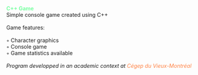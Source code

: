 <br><b><font color="#7affa2">C++ Game</font></b><br>
					Simple console game created using C++
					<br><br>Game features:<br><br>◦ Character graphics<br>◦ Console game<br>◦ Game statistics available<br><br>
					<i>Program developped in an academic context at <font color="#ff8346">Cégep du Vieux-Montréal</font></i>
